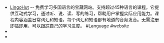 - [LingoHut](https://lingohut.com) -- 免费学习多国语言的宝藏网站。支持超过45种语言的课程。它提供互动式学习，通过听、说、读、写的练习，帮助用户掌握实际应用能力。课程内容涵盖日常词汇和短语，每个词汇和短语都有地道的音频发音。无需注册即插即用，可以跟踪自己的学习进度。 #Language #website
-
-